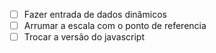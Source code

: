 - [ ] Fazer entrada de dados dinâmicos
- [ ] Arrumar a escala com o ponto de referencia
- [ ] Trocar a versão do javascript
